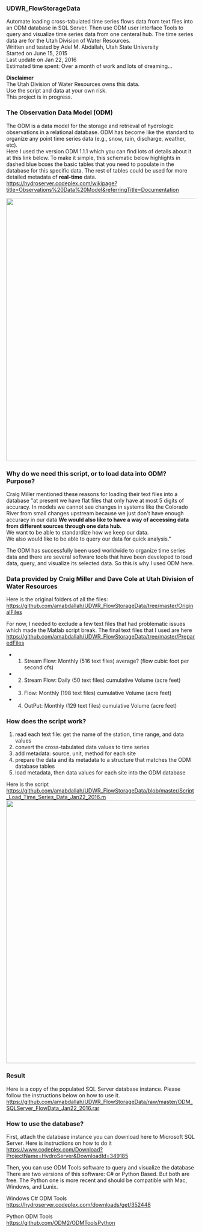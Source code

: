 ### UDWR_FlowStorageData
Automate loading cross-tabulated time series flows data from text files into an ODM database in SQL Server. Then use ODM user interface Tools to query and visualize time series data from one centeral hub. The time series data are for the Utah Division of Water Resources.     
Written and tested by Adel M. Abdallah, Utah State University     
Started on June 15, 2015      
Last update on Jan 22, 2016     
Estimated time spent: Over a month of work and lots of dreaming...     

**Disclaimer**   
The Utah Division of Water Resources owns this data.  
Use the script and data at your own risk.   
This project is in progress.   

### The Observation Data Model (ODM)   
The ODM is a data model for the storage and retrieval of hydrologic observations in a relational database. ODM has become like the standard to organize any point time series data (e.g., snow, rain, discharge, weather, etc).   
Here I used the version ODM 1.1.1 which you can find lots of details about it at this link below. To make it simple, this schematic below highlights in dashed blue boxes the basic tables that you need to populate in the database for this specific data. The rest of tables could be used for more detailed metadata of **real-time** data. 
https://hydroserver.codeplex.com/wikipage?title=Observations%20Data%20Model&referringTitle=Documentation

<img src="https://github.com/amabdallah/UDWR_FlowStorageData/blob/master/ODM.jpg" width= "700">     

### Why do we need this script, or to load data into ODM? Purpose?
Craig Miller mentioned these reasons for loading their text files into a database
"at present we have flat files that only have at most 5 digits of accuracy.
In models we cannot see changes in systems like the Colorado River from small
changes upstream because we just don't have enough accuracy in our data
**We would also like to have a way of accessing data from different sources
through one data hub.**   
We want to be able to standardize how we keep our data.  
We also would like to be able to query our data for quick analysis."  

The ODM has successfully been used worldwide to organize time series data and there are several software tools that have been developed to load data, query, and visualize its selected data. So this is why I used ODM here. 

### Data provided by Craig Miller and Dave Cole at Utah Division of Water Resources      
Here is the original folders of all the files:
https://github.com/amabdallah/UDWR_FlowStorageData/tree/master/OriginalFiles    

For now, I needed to exclude a few text files that had problematic issues which made the Matlab script break. The final text files that I used are here 
https://github.com/amabdallah/UDWR_FlowStorageData/tree/master/PreparedFiles    
* 1. Stream Flow: Monthly (516 text files)   average? (flow cubic foot per second cfs)
* 2. Stream Flow: Daily (50 text files)  cumulative Volume (acre feet)   
* 3. Flow: Monthly (198 text files)  cumulative Volume (acre feet)  
* 4. OutPut: Monthly (129 text files)  cumulative Volume (acre feet)  

### How does the script work?
 1. read each text file: get the name of the station, time range, and data values    
 2. convert the cross-tabulated data values to time series   
 3. add metadata: source, unit, method for each site   
 4. prepare the data and its metadata to a structure that matches the ODM database tables    
 5. load metadata, then data values for each site into the ODM database  
 
Here is the script      
https://github.com/amabdallah/UDWR_FlowStorageData/blob/master/Script_Load_Time_Series_Data_Jan22_2016.m
<img src="https://github.com/amabdallah/UDWR_FlowStorageData/blob/master/DataLoadingConceptual.JPG" width= "700">     

### Result    
Here is a copy of the populated SQL Server database instance. Please follow the instructions below on how to use it.      
https://github.com/amabdallah/UDWR_FlowStorageData/raw/master/ODM_SQLServer_FlowData_Jan22_2016.rar

### How to use the database?  
First, attach the database instance you can download here to Microsoft SQL Server. Here is instructions on how to do it 
https://www.codeplex.com/Download?ProjectName=HydroServer&DownloadId=349185

Then, you can use ODM Tools software to query and visualize the database   
There are two versions of this software: C# or Python Based. But both are free. The Python one is more recent and should be compatible with Mac, Windows, and Lunix. 

Windows C# ODM Tools    
https://hydroserver.codeplex.com/downloads/get/352448

Python ODM Tools    
https://github.com/ODM2/ODMToolsPython



